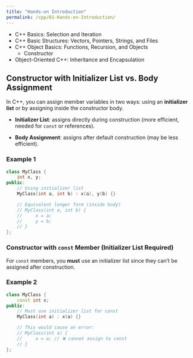 ```yaml
---
title: "Hands-on Introduction"
permalink: /cpp/01-Hands-on-Introduction/
---
```


* C++ Basics: Selection and Iteration
* C++ Basic Structures: Vectors, Pointers, Strings, and Files
* C++ Object Basics: Functions, Recursion, and Objects
  * Constructor
* Object-Oriented C++: Inheritance and Encapsulation

## Constructor with Initializer List vs. Body Assignment

In C++, you can assign member variables in two ways: using an **initializer list** or by assigning inside the constructor body.

* **Initializer List**: assigns directly during construction (more efficient, needed for `const` or references).

* **Body Assignment**: assigns after default construction (may be less efficient).

### Example 1

```cpp
class MyClass {
    int x, y;
public:
    // Using initializer list
    MyClass(int a, int b) : x(a), y(b) {}

    // Equivalent longer form (inside body)
    // MyClass(int a, int b) {
    //     x = a;
    //     y = b;
    // }
};
```

### Constructor with `const` Member (Initializer List Required)

For `const` members, you **must** use an initializer list since they can’t be assigned after construction.

### Example 2

```cpp
class MyClass {
    const int x;
public:
    // Must use initializer list for const
    MyClass(int a) : x(a) {}

    // This would cause an error:
    // MyClass(int a) {
    //     x = a; // ❌ cannot assign to const
    // }
};
```
